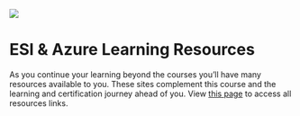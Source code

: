 [![](https://github.com/georgiakalyva/learningresources/raw/main/assets/ESI.png)](https://github.com/georgiakalyva/learningresources/raw/main/assets/ESI.png)

# ESI & Azure Learning Resources

As you continue your learning beyond the courses you’ll have many resources available to you. These sites complement this course and the learning and certification journey ahead of you. View [this page](https://georgiakalyva.github.io/Learning-Resources/ "this page") to access all resources links.
